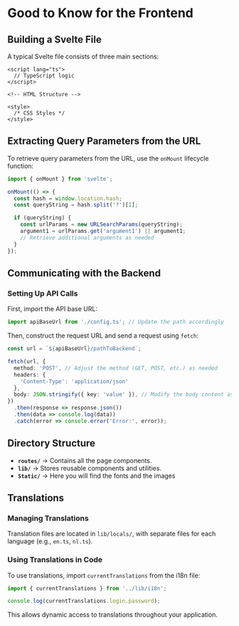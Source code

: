 # Good to Know for the Frontend

## Building a Svelte File

A typical Svelte file consists of three main sections:

```svelte
<script lang="ts">
  // TypeScript logic
</script>

<!-- HTML Structure -->

<style>
  /* CSS Styles */
</style>
```

## Extracting Query Parameters from the URL

To retrieve query parameters from the URL, use the `onMount` lifecycle function:

```ts
import { onMount } from 'svelte';

onMount(() => {
  const hash = window.location.hash;
  const queryString = hash.split('?')[1];

  if (queryString) {
    const urlParams = new URLSearchParams(queryString);
    argument1 = urlParams.get('argument1') || argument1;
    // Retrieve additional arguments as needed
  }
});
```

## Communicating with the Backend

### Setting Up API Calls

First, import the API base URL:

```ts
import apiBaseUrl from './config.ts'; // Update the path accordingly
```

Then, construct the request URL and send a request using `fetch`:

```ts
const url = `${apiBaseUrl}/pathToBackend`;

fetch(url, {
  method: 'POST', // Adjust the method (GET, POST, etc.) as needed
  headers: {
    'Content-Type': 'application/json'
  },
  body: JSON.stringify({ key: 'value' }), // Modify the body content as needed
})
  .then(response => response.json())
  .then(data => console.log(data))
  .catch(error => console.error('Error:', error));
```

## Directory Structure

- **`routes/`** → Contains all the page components.
- **`lib/`** → Stores reusable components and utilities.
- **`Static/`** → Here you will find the fonts and the images

## Translations

### Managing Translations

Translation files are located in `lib/locals/`, with separate files for each language (e.g., `en.ts`, `nl.ts`).

### Using Translations in Code

To use translations, import `currentTranslations` from the i18n file:

```ts
import { currentTranslations } from '../lib/i18n';

console.log(currentTranslations.login.password);
```

This allows dynamic access to translations throughout your application.

